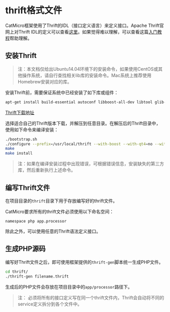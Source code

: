 # thrift格式文件

CatMicro框架使用了Thrift的IDL（接口定义语言）来定义接口。Apache Thrift官网上对Thrift IDL的定义可以查看[这里](https://thrift.apache.org/docs/idl)。如果觉得难以理解，可以查看这篇[入门教程](http://www.jianshu.com/p/0f4113d6ec4b)帮助理解。

## 安装Thrift

> 注：本文档仅给出Ubuntu14.04环境下的安装命令，如果使用CentOS或其他操作系统，请自行查找相关lib库的安装命令。Mac系统上推荐使用Homebrew安装对应的库。 


安装Thrift前，需要保证系统中已经安装了如下库或组件：

```bash
apt-get install build-essential autoconf libboost-all-dev libtool glib-2.0 bison flex
```

[Thrift下载地址](https://github.com/apache/thrift/releases)

选择适合自己的Thrift版本下载，并解压到任意目录。在解压后的Thrift目录中，使用如下命令来编译安装：

```bash
./bootstrap.sh 
./configure --prefix=/usr/local/thrift --with-boost --with-qt4=no --with-qt5=no --with-csharp=no --with-java=no --with-erlang=no --with-nodejs=no --with-lua=no --with-perl=no --with-dart=no --with-ruby=no --with-haskell=no --with-go=no --with-haxe=no --with-d=no
make
make install
```

> 注：如果在编译安装过程中出现错误，可根据错误信息，安装缺失的第三方库，然后重新执行上述命令。

## 编写Thrift文件

在项目目录的`thrift`目录下用于存放编写好的thrift文件。

CatMicro要求所有的thrift文件必须使用以下命名空间：

```thrift
namespace php app.processor
```

除此之外，可以使用任意的Thrift语法定义接口。

## 生成PHP源码

编写好Thrift文件之后，即可使用框架提供的`thrift-gen`脚本统一生成PHP文件。

```bash
cd thrift/
./thrift-gen filename.thrift
```

生成后的PHP文件会存放在项目目录中的`app/processor`路径下。

> 注： 必须将所有的接口定义写在同一个thrift文件内，Thrift会自动将不同的service定义拆分到各个文件中。